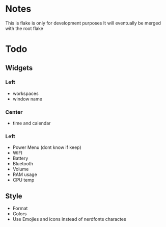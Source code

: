 # Notes

This is flake is only for development purposes
It will eventually be merged with the root flake

# Todo

## Widgets 
### Left
- workspaces
- window name

### Center
- time and calendar

### Left
- Power Menu (dont know if keep)
- WIFI
- Battery
- Bluetooth
- Volume
- RAM usage
- CPU temp

## Style
- Format
- Colors
- Use Emojies and icons 
    instead of nerdfonts charactes
